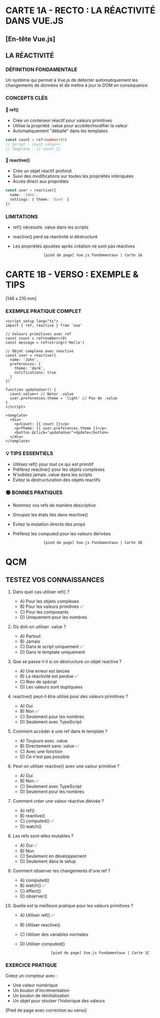 # CARTE 1A - RECTO : LA RÉACTIVITÉ DANS VUE.JS

[En-tête Vue.js]
----------------------------

## LA RÉACTIVITÉ

### DÉFINITION FONDAMENTALE
Un système qui permet à Vue.js de détecter automatiquement les changements de données et de mettre à jour le DOM en conséquence.

### CONCEPTS CLÉS

#### 🔹 ref()
- Crée un conteneur réactif pour valeurs primitives
- Utilise la propriété .value pour accéder/modifier la valeur
- Automatiquement "déballé" dans les templates
```ts
const count = ref<number>(0) 
// Script : count.value++
// Template : {{ count }}
```

#### 🔹 reactive()
- Crée un objet réactif profond
- Suivi des modifications sur toutes les propriétés imbriquées
- Accès direct aux propriétés
```ts
const user = reactive({
  name: 'John',
  settings: { theme: 'dark' }
})
```

### LIMITATIONS
- ref() nécessite .value dans les scripts
- reactive() perd sa réactivité si déstructuré
- Les propriétés ajoutées après création ne sont pas réactives

                    [pied de page] Vue.js Fondamentaux | Carte 1A

# CARTE 1B - VERSO : EXEMPLE & TIPS
[148 x 210 mm]

### EXEMPLE PRATIQUE COMPLET
```vue
<script setup lang="ts">
import { ref, reactive } from 'vue'

// Valeurs primitives avec ref
const count = ref<number>(0)
const message = ref<string>('Hello')

// Objet complexe avec reactive
const user = reactive({
  name: 'John',
  preferences: {
    theme: 'dark',
    notifications: true
  }
})

function updateUser() {
  count.value++ // Noter .value
  user.preferences.theme = 'light' // Pas de .value
}
</script>

<template>
  <div>
    <p>Count: {{ count }}</p>
    <p>Theme: {{ user.preferences.theme }}</p>
    <button @click="updateUser">Update</button>
  </div>
</template>
```

### 💡 TIPS ESSENTIELS
- Utilisez ref() pour tout ce qui est primitif
- Préférez reactive() pour les objets complexes
- N'oubliez jamais .value dans les scripts
- Évitez la déstructuration des objets reactifs

### 🟢 BONNES PRATIQUES

- Nommez vos refs de manière descriptive
- Groupez les états liés dans reactive()
- Évitez la mutation directe des props
- Préférez les computed pour les valeurs dérivées

                    [pied de page] Vue.js Fondamentaux | Carte 1B

# QCM

## TESTEZ VOS CONNAISSANCES 

1. Dans quel cas utiliser ref() ?
   - A) Pour les objets complexes
   - B) Pour les valeurs primitives ✅
   - C) Pour les composants
   - D) Uniquement pour les nombres

2. Où doit-on utiliser .value ?
   - A) Partout
   - B) Jamais
   - C) Dans le script uniquement ✅
   - D) Dans le template uniquement

3. Que se passe-t-il si on déstructure un objet reactive ?
   - A) Une erreur est lancée
   - B) La réactivité est perdue ✅
   - C) Rien de spécial
   - D) Les valeurs sont dupliquées

4. reactive() peut-il être utilisé pour des valeurs primitives ?
   - A) Oui
   - B) Non ✅
   - C) Seulement pour les nombres
   - D) Seulement avec TypeScript

5. Comment accéder à une ref dans le template ?
   - A) Toujours avec .value
   - B) Directement sans .value ✅
   - C) Avec une fonction
   - D) Ce n'est pas possible

6. Peut-on utiliser reactive() avec une valeur primitive ? 
    - A) Oui 
    - B) Non ✅
    - C) Seulement avec TypeScript 
    - D) Seulement pour les nombres

7. Comment créer une valeur réactive dérivée ?
    - A) ref() 
    - B) reactive() 
    - C) computed() ✅
    - D) watch()

8. Les refs sont-elles mutables ?
    - A) Oui ✅
    - B) Non 
    - C) Seulement en développement 
    - D) Seulement dans le setup

9. Comment observer les changements d'une ref ?
    - A) computed() 
    - B) watch() ✅
    - C) effect()
    - D) observer()

10. Quelle est la meilleure pratique pour les valeurs primitives ?
    - A) Utiliser ref() ✅
    - B) Utiliser reactive() 
    - C) Utiliser des variables normales 
    - D) Utiliser computed()

                        [pied de page] Vue.js Fondamentaux | Carte 1C


### EXERCICE PRATIQUE
Créez un compteur avec :
- Une valeur numérique
- Un bouton d'incrémentation
- Un bouton de réinitialisation
- Un objet pour stocker l'historique des valeurs

[Pied de page avec correction au verso]
